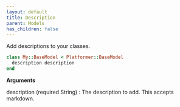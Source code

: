 ```yaml
---
layout: default
title: Description
parent: Models
has_children: false
---
```


Add descriptions to your classes.

```ruby
class My::BaseModel < Platformer::BaseModel
  description description
end

```

**Arguments**

description (required String)
:   The description to add. This accepts markdown.